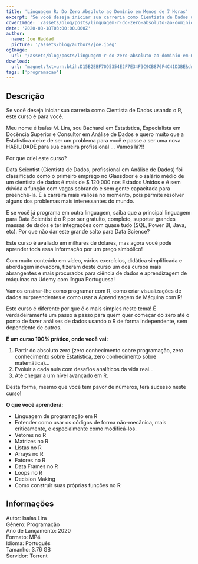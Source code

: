```yaml
---
title: 'Linguagem R: Do Zero Absoluto ao Domínio em Menos de 7 Horas'
excerpt: 'Se você deseja iniciar sua carreria como Cientista de Dados usando o R, este curso é para você.  Meu nome é Isaías M. Lira, sou Bacharel em Estatística, Especialista em Docência Superior e Consultor em Análise de Dados e quero muito que a Estatística deixe de ser um problema para você'
coverImage: '/assets/blog/posts/linguagem-r-do-zero-absoluto-ao-dominio-em-menos-de-7-horas.jpg'
date: '2020-08-18T03:00:00.000Z'
author:
  name: Joe Haddad
  picture: '/assets/blog/authors/joe.jpeg'
ogImage:
  url: '/assets/blog/posts/linguagem-r-do-zero-absoluto-ao-dominio-em-menos-de-7-horas.jpg'
download:
  url: 'magnet:?xt=urn:btih:D15B2EBF70D5354E2F7E34F3C9CB876F4C41D3BE&dn=Linguagem%20R%20do%20zero%20absoluto%20ao%20dom%c3%adnio%20em%20menos%20de%207%20horas&tr=udp%3a%2f%2ftracker.openbittorrent.com%3a1337%2fannounce&tr=udp%3a%2f%2ftracker.opentrackr.org%3a1337%2fannounce'
tags: ['programacao']
---
```

<h2>Descrição</h2>
<p></p><p>Se você deseja iniciar sua carreria como Cientista de Dados usando o R, este curso é para você.</p><p>Meu nome é Isaías M. Lira, sou Bacharel em Estatística, Especialista em Docência Superior e Consultor em Análise de Dados e quero muito que a Estatística deixe de ser um problema para você e passe a ser uma nova HABILIDADE para sua carreira profissional … Vamos lá?!!</p><p>Por que criei este curso?</p><p>Data Scientist (Cientista de Dados, profissional em Análise de Dados) foi classificado como o primeiro emprego no Glassdoor e o salário médio de um cientista de dados é mais de $ 120,000 nos Estados Unidos e é sem dúvida a função com vagas sobrando e sem gente capacitada para preenchê-la. É a carreira mais valiosa no momento, pois permite resolver alguns dos problemas mais interessantes do mundo.</p><p>E se você já programa em outra linguagem, saiba que a principal linguagem para Data Scientist é o R por ser gratuito, completo, suportar grandes massas de dados e ter integrações com quase tudo (SQL, Power BI, Java, etc). Por que não dar este grande salto para Data Science?</p><p>Este curso é avaliado em milhares de dólares, mas agora você pode aprender toda essa informação por um preço simbólico!</p><p>Com muito conteúdo em vídeo, vários exercícios, didática simplificada e abordagem inovadora, fizeram deste curso um dos cursos mais abrangentes e mais procurados para ciência de dados e aprendizagem de máquinas na Udemy com língua Portuguesa!</p><p>Vamos ensinar-lhe como programar com R, como criar visualizações de dados surpreendentes e como usar a Aprendizagem de Máquina com R!</p><p>Este curso é diferente por que é o mais simples neste tema! É verdadeiramente um passo a passo para quem quer começar do zero até o ponto de fazer análises de dados usando o R de forma independente, sem dependente de outros.</p><p><strong>É um curso 100% prático, onde você vai:</strong></p><ol><li>Partir do absoluto zero (zero conhecimento sobre programação, zero conhecimento sobre Estatística, zero conhecimento sobre matemática)…</li><li>Evoluir a cada aula com desafios analíticos da vida real…</li><li>Até chegar a um nível avançado em R.</li></ol><p>Desta forma, mesmo que você tem pavor de números, terá sucesso neste curso!</p><p><strong>O que você aprenderá:</strong></p><ul><li>Linguagem de programação em R</li><li>Entender como usar os códigos de forma não-mecânica, mais criticamente, e especialmente como modificá-los.</li><li>Vetores no R</li><li>Matrizes no R</li><li>Listas no R</li><li>Arrays no R</li><li>Fatores no R</li><li>Data Frames no R</li><li>Loops no R</li><li>Decision Making</li><li>Como construir suas próprias funções no R</li></ul><h2>Informações</h2><p>Autor: Isaías Lira<br/>Gênero: Programação<br/>Ano de Lançamento: 2020<br/>Formato: MP4<br/>Idioma: Português<br/>Tamanho: 3.76 GB<br/>Servidor: Torrent</p>